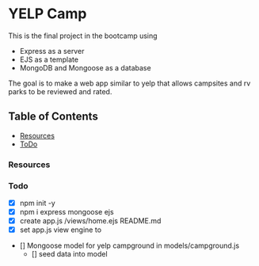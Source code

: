 # YELP Camp 
This is the final project in the bootcamp using 
* Express as a server
* EJS as a template
* MongoDB and Mongoose as a database


The goal is to make a web app similar to yelp that allows campsites and rv parks to be reviewed and rated. 


## Table of Contents
* [Resources](#resources)
* [ToDo](#todo)


### Resources


### Todo
* [x] npm init -y
* [x] npm i express mongoose ejs
* [x] create app.js /views/home.ejs README.md
* [x] set app.js view engine to 
* [] Mongoose model for yelp campground in models/campground.js
    * [] seed data into model